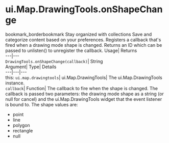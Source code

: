  
#  ui.Map.DrawingTools.onShapeChange 
bookmark_borderbookmark Stay organized with collections  Save and categorize content based on your preferences. 
Registers a callback that's fired when a drawing mode shape is changed. 
Returns an ID which can be passed to unlisten() to unregister the callback.
Usage| Returns  
---|---  
`DrawingTools.onShapeChange(callback)`| String  
Argument| Type| Details  
---|---|---  
this: `ui.map.drawingtools`| ui.Map.DrawingTools| The ui.Map.DrawingTools instance.  
`callback`| Function| The callback to fire when the shape is changed. The callback is passed two parameters: the drawing mode shape as a string (or null for cancel) and the ui.Map.DrawingTools widget that the event listener is bound to. The shape values are: 
  * point 
  * line 
  * polygon 
  * rectangle 
  * null 

  
